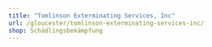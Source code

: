 ```yaml
---
title: "Tomlinson Exterminating Services, Inc"
url: /gloucester/tomlinson-exterminating-services-inc/
shop: Schädlingsbekämpfung
---
```

